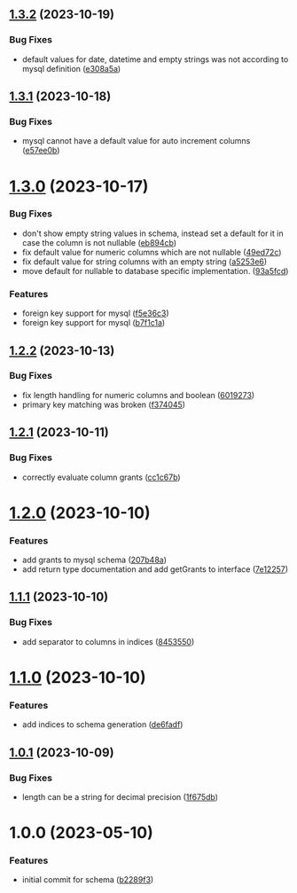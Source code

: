 ## [1.3.2](https://github.com/byteshard/schema/compare/v1.3.1...v1.3.2) (2023-10-19)


### Bug Fixes

* default values for date, datetime and empty strings was not according to mysql definition ([e308a5a](https://github.com/byteshard/schema/commit/e308a5a6b61f332deb7518b77de6ecc310649dfc))

## [1.3.1](https://github.com/byteshard/schema/compare/v1.3.0...v1.3.1) (2023-10-18)


### Bug Fixes

* mysql cannot have a default value for auto increment columns ([e57ee0b](https://github.com/byteshard/schema/commit/e57ee0b942e915ce80b3876c9398ae8e95ed86fe))

# [1.3.0](https://github.com/byteshard/schema/compare/v1.2.2...v1.3.0) (2023-10-17)


### Bug Fixes

* don't show empty string values in schema, instead set a default for it in case the column is not nullable ([eb894cb](https://github.com/byteshard/schema/commit/eb894cb1a27f3a8ba0c1fd325ff6e6fc045a2936))
* fix default value for numeric columns which are not nullable ([49ed72c](https://github.com/byteshard/schema/commit/49ed72c16123281b43c53c11e6537499cdd513da))
* fix default value for string columns with an empty string ([a5253e6](https://github.com/byteshard/schema/commit/a5253e6c2f1c8ccd9825cfd4cd908a19b865d7fd))
* move default for nullable to database specific implementation. ([93a5fcd](https://github.com/byteshard/schema/commit/93a5fcdbf0a59b859b0ca468b53b5afe11b8e123))


### Features

* foreign key support for mysql ([f5e36c3](https://github.com/byteshard/schema/commit/f5e36c31594e7a385126a14bbd01f56da745be7b))
* foreign key support for mysql ([b7f1c1a](https://github.com/byteshard/schema/commit/b7f1c1a4c17df62e8009c08a9dc9ab1e7bfe57d8))

## [1.2.2](https://github.com/byteshard/schema/compare/v1.2.1...v1.2.2) (2023-10-13)


### Bug Fixes

* fix length handling for numeric columns and boolean ([6019273](https://github.com/byteshard/schema/commit/60192735176c0ebd0a37fce621cf01debbc4dc09))
* primary key matching was broken ([f374045](https://github.com/byteshard/schema/commit/f37404510bbef42786a2fe1778bc5b8eb778faa3))

## [1.2.1](https://github.com/byteshard/schema/compare/v1.2.0...v1.2.1) (2023-10-11)


### Bug Fixes

* correctly evaluate column grants ([cc1c67b](https://github.com/byteshard/schema/commit/cc1c67b8030247b6e1b51005c3258fce06c69a9e))

# [1.2.0](https://github.com/byteshard/schema/compare/v1.1.1...v1.2.0) (2023-10-10)


### Features

* add grants to mysql schema ([207b48a](https://github.com/byteshard/schema/commit/207b48ae42933103a77ea4c14f5f40675e397fb5))
* add return type documentation and add getGrants to interface ([7e12257](https://github.com/byteshard/schema/commit/7e1225774a376a7ba156b2c4e49b51ee91e26c8c))

## [1.1.1](https://github.com/byteshard/schema/compare/v1.1.0...v1.1.1) (2023-10-10)


### Bug Fixes

* add separator to columns in indices ([8453550](https://github.com/byteshard/schema/commit/84535500b3520a0d301f8bb26af3a28937d395c0))

# [1.1.0](https://github.com/byteshard/schema/compare/v1.0.1...v1.1.0) (2023-10-10)


### Features

* add indices to schema generation ([de6fadf](https://github.com/byteshard/schema/commit/de6fadfd1b6e2170e0185d89aa951dced4360caa))

## [1.0.1](https://github.com/byteshard/schema/compare/v1.0.0...v1.0.1) (2023-10-09)


### Bug Fixes

* length can be a string for decimal precision ([1f675db](https://github.com/byteshard/schema/commit/1f675dbe148b061eb282908ec8eb8884a3cb0bc9))

# 1.0.0 (2023-05-10)


### Features

* initial commit for schema ([b2289f3](https://github.com/byteshard/schema/commit/b2289f3949956865e8580a4b7b19d56c440882c0))
